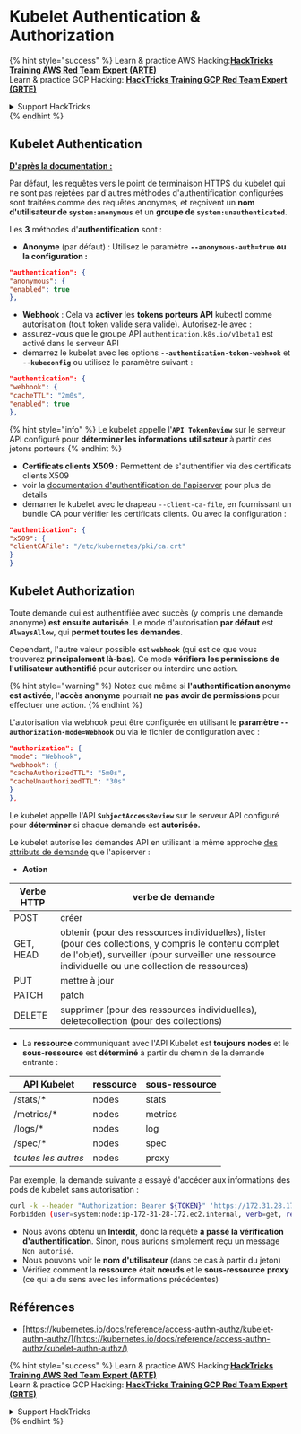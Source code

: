 # Kubelet Authentication & Authorization

{% hint style="success" %}
Learn & practice AWS Hacking:<img src="../../../.gitbook/assets/image (1) (1) (1).png" alt="" data-size="line">[**HackTricks Training AWS Red Team Expert (ARTE)**](https://training.hacktricks.xyz/courses/arte)<img src="../../../.gitbook/assets/image (1) (1) (1).png" alt="" data-size="line">\
Learn & practice GCP Hacking: <img src="../../../.gitbook/assets/image (2).png" alt="" data-size="line">[**HackTricks Training GCP Red Team Expert (GRTE)**<img src="../../../.gitbook/assets/image (2).png" alt="" data-size="line">](https://training.hacktricks.xyz/courses/grte)

<details>

<summary>Support HackTricks</summary>

* Check the [**subscription plans**](https://github.com/sponsors/carlospolop)!
* **Join the** 💬 [**Discord group**](https://discord.gg/hRep4RUj7f) or the [**telegram group**](https://t.me/peass) or **follow** us on **Twitter** 🐦 [**@hacktricks\_live**](https://twitter.com/hacktricks_live)**.**
* **Share hacking tricks by submitting PRs to the** [**HackTricks**](https://github.com/carlospolop/hacktricks) and [**HackTricks Cloud**](https://github.com/carlospolop/hacktricks-cloud) github repos.

</details>
{% endhint %}

## Kubelet Authentication <a href="#kubelet-authentication" id="kubelet-authentication"></a>

[**D'après la documentation :**](https://kubernetes.io/docs/reference/access-authn-authz/kubelet-authn-authz/)

Par défaut, les requêtes vers le point de terminaison HTTPS du kubelet qui ne sont pas rejetées par d'autres méthodes d'authentification configurées sont traitées comme des requêtes anonymes, et reçoivent un **nom d'utilisateur de `system:anonymous`** et un **groupe de `system:unauthenticated`**.

Les **3** méthodes d'**authentification** sont :

* **Anonyme** (par défaut) : Utilisez le paramètre **`--anonymous-auth=true` ou la configuration :**
```json
"authentication": {
"anonymous": {
"enabled": true
},
```
* **Webhook** : Cela va **activer** les **tokens porteurs API** kubectl comme autorisation (tout token valide sera valide). Autorisez-le avec :
* assurez-vous que le groupe API `authentication.k8s.io/v1beta1` est activé dans le serveur API
* démarrez le kubelet avec les options **`--authentication-token-webhook`** et **`--kubeconfig`** ou utilisez le paramètre suivant :
```json
"authentication": {
"webhook": {
"cacheTTL": "2m0s",
"enabled": true
},
```
{% hint style="info" %}
Le kubelet appelle l'**`API TokenReview`** sur le serveur API configuré pour **déterminer les informations utilisateur** à partir des jetons porteurs
{% endhint %}

* **Certificats clients X509 :** Permettent de s'authentifier via des certificats clients X509
* voir la [documentation d'authentification de l'apiserver](https://kubernetes.io/docs/reference/access-authn-authz/authentication/#x509-client-certs) pour plus de détails
* démarrer le kubelet avec le drapeau `--client-ca-file`, en fournissant un bundle CA pour vérifier les certificats clients. Ou avec la configuration :
```json
"authentication": {
"x509": {
"clientCAFile": "/etc/kubernetes/pki/ca.crt"
}
}
```
## Kubelet Authorization <a href="#kubelet-authentication" id="kubelet-authentication"></a>

Toute demande qui est authentifiée avec succès (y compris une demande anonyme) **est ensuite autorisée**. Le mode d'autorisation **par défaut** est **`AlwaysAllow`**, qui **permet toutes les demandes**.

Cependant, l'autre valeur possible est **`webhook`** (qui est ce que vous trouverez **principalement là-bas**). Ce mode **vérifiera les permissions de l'utilisateur authentifié** pour autoriser ou interdire une action.

{% hint style="warning" %}
Notez que même si **l'authentification anonyme est activée**, l'**accès anonyme** pourrait **ne pas avoir de permissions** pour effectuer une action.
{% endhint %}

L'autorisation via webhook peut être configurée en utilisant le **paramètre `--authorization-mode=Webhook`** ou via le fichier de configuration avec :
```json
"authorization": {
"mode": "Webhook",
"webhook": {
"cacheAuthorizedTTL": "5m0s",
"cacheUnauthorizedTTL": "30s"
}
},
```
Le kubelet appelle l'API **`SubjectAccessReview`** sur le serveur API configuré pour **déterminer** si chaque demande est **autorisée.**

Le kubelet autorise les demandes API en utilisant la même approche [des attributs de demande](https://kubernetes.io/docs/reference/access-authn-authz/authorization/#review-your-request-attributes) que l'apiserver :

* **Action**

| Verbe HTTP | verbe de demande                                                                                                                                                  |
| ---------- | ----------------------------------------------------------------------------------------------------------------------------------------------------------------- |
| POST       | créer                                                                                                                                                             |
| GET, HEAD  | obtenir (pour des ressources individuelles), lister (pour des collections, y compris le contenu complet de l'objet), surveiller (pour surveiller une ressource individuelle ou une collection de ressources) |
| PUT        | mettre à jour                                                                                                                                                    |
| PATCH      | patch                                                                                                                                                             |
| DELETE     | supprimer (pour des ressources individuelles), deletecollection (pour des collections)                                                                           |

* La **ressource** communiquant avec l'API Kubelet est **toujours** **nodes** et le **sous-ressource** est **déterminé** à partir du chemin de la demande entrante :

| API Kubelet  | ressource | sous-ressource |
| ------------ | -------- | -------------- |
| /stats/\*    | nodes    | stats          |
| /metrics/\*  | nodes    | metrics        |
| /logs/\*     | nodes    | log            |
| /spec/\*     | nodes    | spec           |
| _toutes les autres_ | nodes    | proxy       |

Par exemple, la demande suivante a essayé d'accéder aux informations des pods de kubelet sans autorisation :
```bash
curl -k --header "Authorization: Bearer ${TOKEN}" 'https://172.31.28.172:10250/pods'
Forbidden (user=system:node:ip-172-31-28-172.ec2.internal, verb=get, resource=nodes, subresource=proxy)
```
* Nous avons obtenu un **Interdit**, donc la requête **a passé la vérification d'authentification**. Sinon, nous aurions simplement reçu un message `Non autorisé`.
* Nous pouvons voir le **nom d'utilisateur** (dans ce cas à partir du jeton)
* Vérifiez comment la **ressource** était **nœuds** et le **sous-ressource** **proxy** (ce qui a du sens avec les informations précédentes)

## Références

* [https://kubernetes.io/docs/reference/access-authn-authz/kubelet-authn-authz/](https://kubernetes.io/docs/reference/access-authn-authz/kubelet-authn-authz/)

{% hint style="success" %}
Learn & practice AWS Hacking:<img src="../../../.gitbook/assets/image (1) (1) (1).png" alt="" data-size="line">[**HackTricks Training AWS Red Team Expert (ARTE)**](https://training.hacktricks.xyz/courses/arte)<img src="../../../.gitbook/assets/image (1) (1) (1).png" alt="" data-size="line">\
Learn & practice GCP Hacking: <img src="../../../.gitbook/assets/image (2).png" alt="" data-size="line">[**HackTricks Training GCP Red Team Expert (GRTE)**<img src="../../../.gitbook/assets/image (2).png" alt="" data-size="line">](https://training.hacktricks.xyz/courses/grte)

<details>

<summary>Support HackTricks</summary>

* Check the [**subscription plans**](https://github.com/sponsors/carlospolop)!
* **Join the** 💬 [**Discord group**](https://discord.gg/hRep4RUj7f) or the [**telegram group**](https://t.me/peass) or **follow** us on **Twitter** 🐦 [**@hacktricks\_live**](https://twitter.com/hacktricks_live)**.**
* **Share hacking tricks by submitting PRs to the** [**HackTricks**](https://github.com/carlospolop/hacktricks) and [**HackTricks Cloud**](https://github.com/carlospolop/hacktricks-cloud) github repos.

</details>
{% endhint %}

